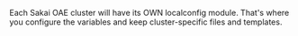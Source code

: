 Each Sakai OAE cluster will have its OWN localconfig module. That's where you configure the variables and keep cluster-specific files and templates.
